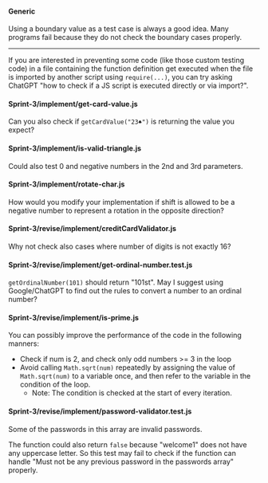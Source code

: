 #### Generic

Using a boundary value as a test case is always a good idea. Many programs fail because they do not check the boundary cases properly.

---

If you are interested in preventing some code (like those custom testing code) in a file containing the function definition get executed when the file is imported by another script using `require(...)`, you can try asking ChatGPT "how to check if a JS script is executed directly or via import?".

#### Sprint-3/implement/get-card-value.js
Can you also check if `getCardValue("23♠")` is returning the value you expect?

#### Sprint-3/implement/is-valid-triangle.js
Could also test 0 and negative numbers in the 2nd and 3rd parameters.

#### Sprint-3/implement/rotate-char.js

How would you modify your implementation if shift is allowed to be a negative number to represent a rotation in the opposite direction?

#### Sprint-3/revise/implement/creditCardValidator.js

Why not check also cases where number of digits is not exactly 16?

#### Sprint-3/revise/implement/get-ordinal-number.test.js

`getOrdinalNumber(101)` should return "101st". 
May I suggest using Google/ChatGPT to find out the rules to convert a number to an ordinal number?

#### Sprint-3/revise/implement/is-prime.js

You can possibly improve the performance of the code in the following manners:
- Check if num is 2, and check only odd numbers >= 3 in the loop
- Avoid calling `Math.sqrt(num)` repeatedly by assigning the value of `Math.sqrt(num)` to a variable once, and then refer to the variable in the condition of the loop.
  - Note: The condition is checked at the start of every iteration.

#### Sprint-3/revise/implement/password-validator.test.js
Some of the passwords in this array are invalid passwords.

The function could also return `false` because "welcome1" does not have any uppercase letter. So this test may fail to check if the function can handle "Must not be any previous password in the passwords array" properly.
